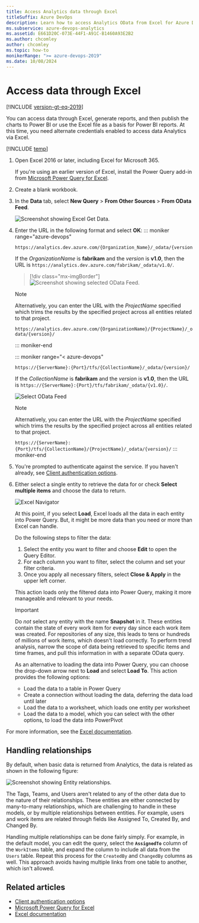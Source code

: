 ```yaml
---
title: Access Analytics data through Excel
titleSuffix: Azure DevOps
description: Learn how to access Analytics OData from Excel for Azure DevOps. 
ms.subservice: azure-devops-analytics
ms.assetid: E661D20C-073E-44F1-A91C-B1460A93E2B2 
ms.author: chcomley
author: chcomley
ms.topic: how-to
monikerRange: ">= azure-devops-2019" 
ms.date: 10/08/2024
---
```


# Access data through Excel 

[!INCLUDE [version-gt-eq-2019](../../includes/version-gt-eq-2019.md)]

You can access data through Excel, generate reports, and then publish the charts to Power BI or use the Excel file as a basis for Power BI reports. At this time, you need alternate credentials enabled to access data Analytics via Excel.

[!INCLUDE [temp](../includes/analytics-preview.md)]

1. Open Excel 2016 or later, including Excel for Microsoft 365.

   If you're using an earlier version of Excel, install the Power Query add-in from [Microsoft Power Query for Excel](https://powerquery.microsoft.com/excel/).

2. Create a blank workbook.

3. In the **Data** tab, select **New Query** > **From Other Sources** > **From OData Feed**.

   ![Screenshot showing Excel Get Data.](media/excel1.png)

4. Enter the URL in the following format and select **OK**:
   ::: moniker range="azure-devops"

    ```
	https://analytics.dev.azure.com/{Organization_Name}/_odata/{version}/
    ```  

	If the *OrganizationName* is **fabrikam** and the *version* is **v1.0**, then the URL is `https://analytics.dev.azure.com/fabrikam/_odata/v1.0/`.

	> [!div class="mx-imgBorder"]  
	![Screenshot showing selected OData Feed.](media/pbi3.png)  

	> [!NOTE]  
	> Alternatively, you can enter the URL with the *ProjectName* specified which trims the results by the specified project across all entities related to that project. 
	>
	> `https://analytics.dev.azure.com/{OrganizationName}/{ProjectName}/_odata/{version}/` 
	
	::: moniker-end

	::: moniker range="< azure-devops"
    ```
	https://{ServerName}:{Port}/tfs/{CollectionName}/_odata/{version}/
    ```  

	If the *CollectionName* is **fabrikam** and the *version* is **v1.0**, then the URL is 
	`https://{ServerName}:{Port}/tfs/fabrikam/_odata/{v1.0}/`.

	![Select OData Feed ](media/pbi3-onprem.png)  

	> [!NOTE]  
	> Alternatively, you can enter the URL with the *ProjectName* specified which trims the results by the specified project across all entities related to that project. 
	>
	> `https://{ServerName}:{Port}/tfs/{CollectionName}/{ProjectName}/_odata/{version}/` 
	::: moniker-end

5. You're prompted to authenticate against the service. If you haven't already, see [Client authentication options](client-authentication-options.md).

6. Either select a single entity to retrieve the data for or check **Select multiple items** and choose the data to return.

    ![Excel Navigator](media/excel2.png)

	At this point, if you select **Load**, Excel loads all the data in each entity into Power Query. But, it might be more data than you need or more than Excel can handle.
	
	Do the following steps to filter the data:
	
	1. Select the entity you want to filter and choose **Edit** to open the Query Editor.
	2. For each column you want to filter, select the column and set your filter criteria.
	3. Once you apply all necessary filters, select **Close & Apply** in the upper left corner.
	
	This action loads only the filtered data into Power Query, making it more manageable and relevant to your needs.

	> [!IMPORTANT]
	> Do *not* select any entity with the name **Snapshot** in it. These entities contain the state of every work item for every day since each work item was created. For repositories of any size, this leads to tens or hundreds of millions of work items, which doesn't load correctly. To perform trend analysis, narrow the scope of data being retrieved to specific items and time frames, and pull this information in with a separate OData query.

   As an alternative to loading the data into Power Query, you can choose the drop-down arrow next to **Load** and select **Load To**. This action provides the following options:
   - Load the data to a table in Power Query
   - Create a connection without loading the data, deferring the data load until later
   - Load the data to a worksheet, which loads one entity per worksheet
   - Load the data to a model, which you can select with the other options, to load the data into PowerPivot

For more information, see the [Excel documentation](https://support.office.com/article/Add-a-query-to-an-Excel-worksheet-Power-Query-ca69e0f0-3db1-4493-900c-6279bef08df4?ui=en-US&rs=en-US&ad=US#querytoworksheet).

## Handling relationships
 
By default, when basic data is returned from Analytics, the data is related as shown in the following figure:

![Screenshot showing Entity relationships.](media/pbi-relationships.png)  

The Tags, Teams, and Users aren't related to any of the other data due to the nature of their relationships. These entities are either connected by many-to-many relationships, which are challenging to handle in these models, or by multiple relationships between entities. For example, users and work items are related through fields like Assigned To, Created By, and Changed By.

Handling multiple relationships can be done fairly simply. For example, in the default model, you can edit the query, select the **`AssignedTo`** column of the `WorkItems` table, and expand the column to include all data from the `Users` table. Repeat this process for the `CreatedBy` and `ChangedBy` columns as well. This approach avoids having multiple links from one table to another, which isn't allowed.

## Related articles

- [Client authentication options](client-authentication-options.md)
- [Microsoft Power Query for Excel](https://powerquery.microsoft.com/excel/)
- [Excel documentation](https://support.office.com/article/Add-a-query-to-an-Excel-worksheet-Power-Query-ca69e0f0-3db1-4493-900c-6279bef08df4?ui=en-US&rs=en-US&ad=US#querytoworksheet)
